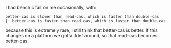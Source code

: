 I had bench.c fail on me occasionally, with:

```
better-cas is slower than read-cas, which is faster than double-cas        |  better-cas is faster than read-cas, which is faster than double-cas
```

because this is extremely rare, I still think that better-cas is better.
If this changes on a platform we gotta ifdef around, so that read-cas
becomes better-cas.
